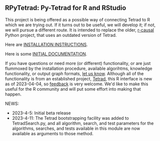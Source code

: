 ## RPyTetrad: Py-Tetrad for R and RStudio

This project is being offered as a possible way of connecting Tetrad to R which we are trying out. If it turns out to be useful, we will develop it; if not, we will pursue a different route. It is intended to replace the older, [r-causal](https://github.com/bd2kccd/r-causal) Python project, that uses an outdated version of Tetrad.

Here are [INSTALLATION INSTRUCTIONS](https://github.com/cmu-phil/py-tetrad/blob/main/pytetrad/R/INSTALLATION.md).

Here is some [INITIAL DOCUMENTATION](https://github.com/cmu-phil/py-tetrad/blob/main/pytetrad/R/DOCUMENTATION.md).

If you have questions or need more (or different) functionality, or are just flummoxed by the installation procedure, available algorihtms, knowledge functionality, or output graph formats, [let us know](https://github.com/cmu-phil/py-tetrad/issues). Although all of the functionality is from an established project, [Tetrad](https://github.com/cmu-phil/tetrad), this R interface is new as of 2023-04-04, so [feedback](https://github.com/cmu-phil/py-tetrad/issues) is very welcome. We'd like to make this useful for the R community and will put some effort into making that happen.

NEWS:

* 2023-4-5: Initial beta release
* 2023-4-11: The Tetrad bootstrapping facility was added to TetradSearch.py, and all algorithm, search, and test parameters for the algorithms, searches, and tests available in this module are now available as arguments to those method.
